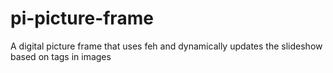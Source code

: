 # pi-picture-frame
A digital picture frame that uses feh and dynamically updates the slideshow based on tags in images
